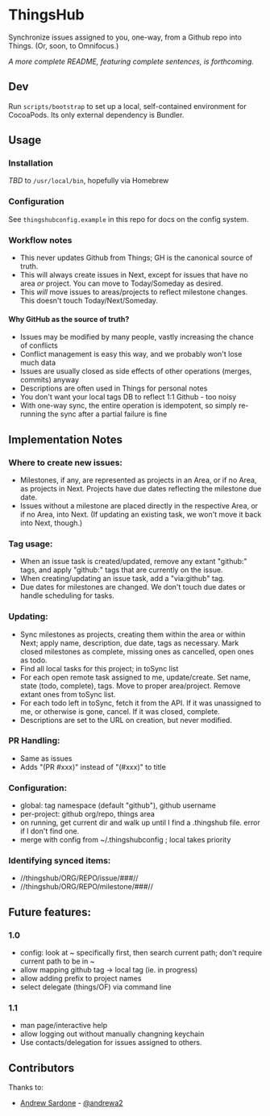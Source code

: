 # ThingsHub

Synchronize issues assigned to you, one-way, from a Github repo into Things. (Or, soon, to Omnifocus.)

*A more complete README, featuring complete sentences, is forthcoming.*

## Dev

Run `scripts/bootstrap` to set up a local, self-contained environment for CocoaPods. Its only external dependency is Bundler.

## Usage

### Installation

*TBD* to `/usr/local/bin`, hopefully via Homebrew

### Configuration

See `thingshubconfig.example` in this repo for docs on the config system.

### Workflow notes

* This never updates Github from Things; GH is the canonical source of truth.
* This will always create issues in Next, except for issues that have no area *or* project. You can move to Today/Someday as desired.
* This *will* move issues to areas/projects to reflect milestone changes. This doesn't touch Today/Next/Someday.

#### Why GitHub as the source of truth?

* Issues may be modified by many people, vastly increasing the chance of conflicts
* Conflict management is easy this way, and we probably won't lose much data
* Issues are usually closed as side effects of other operations (merges, commits) anyway
* Descriptions are often used in Things for personal notes
* You don't want your local tags DB to reflect 1:1 Github - too noisy
* With one-way sync, the entire operation is idempotent, so simply re-running the sync after a partial failure is fine

## Implementation Notes

### Where to create new issues:

* Milestones, if any, are represented as projects in an Area, or if no Area, as projects in Next. Projects have due dates reflecting the milestone due date.
* Issues without a milestone are placed directly in the respective Area, or if no Area, into Next. (If updating an existing task, we won't move it back into Next, though.)

### Tag usage:

* When an issue task is created/updated, remove any extant "github:" tags, and apply "github:" tags that are currently on the issue.
* When creating/updating an issue task, add a "via:github" tag.
* Due dates for milestones are changed. We don't touch due dates or handle scheduling for tasks.

### Updating:

* Sync milestones as projects, creating them within the area or within Next; apply name, description, due date, tags as necessary. Mark closed milestones as complete, missing ones as cancelled, open ones as todo.
* Find all local tasks for this project; in toSync list
* For each open remote task assigned to me, update/create. Set name, state (todo, complete), tags. Move to proper area/project. Remove extant ones from toSync list.
* For each todo left in toSync, fetch it from the API. If it was unassigned to me, or otherwise is gone, cancel. If it was closed, complete.
* Descriptions are set to the URL on creation, but never modified.

### PR Handling:

* Same as issues
* Adds "(PR #xxx)" instead of "(#xxx)" to title

### Configuration:

* global: tag namespace (default "github"), github username
* per-project: github org/repo, things area
* on running, get current dir and walk up until I find a .thingshub file. error if I don't find one.
* merge with config from ~/.thingshubconfig ; local takes priority

### Identifying synced items:

* //thingshub/ORG/REPO/issue/###//
* //thingshub/ORG/REPO/milestone/###//

## Future features:

### 1.0

* config: look at ~ specifically first, then search current path; don't require current path to be in ~
* allow mapping github tag -> local tag (ie. in progress)
* allow adding prefix to project names
* select delegate (things/OF) via command line

### 1.1

* man page/interactive help
* allow logging out without manually changning keychain
* Use contacts/delegation for issues assigned to others.

## Contributors

Thanks to:

* [Andrew Sardone](https://github.com/andrewsardone/) - [@andrewa2](https://twitter.com/andrewa2)
